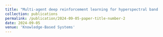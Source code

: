 ```yaml
---
title: "Multi-agent deep reinforcement learning for hyperspectral band selection with hybrid teacher guide"
collection: publications
permalink: /publication/2024-09-05-paper-title-number-2
date: 2024-09-05
venue: 'Knowledge-Based Systems'
---
```

